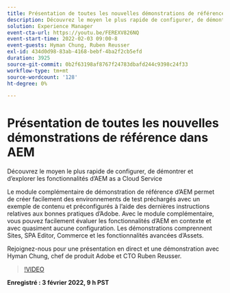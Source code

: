 ```yaml
---
title: Présentation de toutes les nouvelles démonstrations de référence dans AEM
description: Découvrez le moyen le plus rapide de configurer, de démontrer et d’explorer les fonctionnalités d’AEM as a Cloud Service avec le module complémentaire de démonstration de référence.
solution: Experience Manager
event-cta-url: https://youtu.be/FEREXV826NQ
event-start-time: 2022-02-03 09:00-8
event-guests: Hyman Chung, Ruben Reusser
exl-id: 434d0d98-83ab-4168-bebf-4ba2f2cb5efd
duration: 3925
source-git-commit: 0b2f63198af8767f24783dbafd244c9398c24f33
workflow-type: tm+mt
source-wordcount: '128'
ht-degree: 0%

---
```


# Présentation de toutes les nouvelles démonstrations de référence dans AEM

Découvrez le moyen le plus rapide de configurer, de démontrer et d’explorer les fonctionnalités d’AEM as a Cloud Service

Le module complémentaire de démonstration de référence d’AEM permet de créer facilement des environnements de test préchargés avec un exemple de contenu et préconfigurés à l’aide des dernières instructions relatives aux bonnes pratiques d’Adobe. Avec le module complémentaire, vous pouvez facilement évaluer les fonctionnalités d’AEM en contexte et avec quasiment aucune configuration. Les démonstrations comprennent Sites, SPA Editor, Commerce et les fonctionnalités avancées d’Assets.

Rejoignez-nous pour une présentation en direct et une démonstration avec Hyman Chung, chef de produit Adobe et CTO Ruben Reusser.

>[!VIDEO](https://video.tv.adobe.com/v/340236/?quality=12&learn=on)

**Enregistré : 3 février 2022, 9 h PST**

